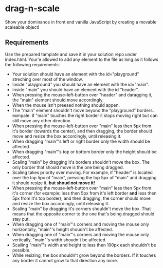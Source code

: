 # drag-n-scale
Show your dominance in front end vanilla JavaScript by creating a movable scaleable object!

## Requirements
Use the prepared tamplate and save it in your solution repo under index.html.
Your'e allowed to add any element to the file as long as it follows the following requirements:

* Your solution should have an element with the id="playground" streching over most of the window.
* Inside "playground" you should have an element with the id="main".
* Inside "main" you should have an element with the id "header".
* When pressing the mouse-left-button over "header" and daragging it, the "main" element should move accordingly.
* When the mouse isn't preesed nothing should appen.
* The "main" element shouldn't move beyond the "playground" borders. exmpale: if "main" touches the right border it stops moving right but can still move any other direction.
* When pressing the mouse-left-button over "main" less then 5px from it's border (towards the center), and then dragging, the border should move and resize the box accordingly, until releasing it.
* When dragging "main"'s left or right border only the width should be affected.
* When dragging "main"'s top or bottom border only the height should be affected.
* Scaling "main" by dragging it's borders shouldn't move the box. The only border that should move is the one being dragged.
* Scaling takes priority over moving. For example, if "header" is located over the top 5px of "main", pressing the top 5px of "main" and dragging it should resize it, **but shoud not move it!**
* When pressing the mouse-left-button over "main" less then 5px from it's corner (for example: less then 5px from it's left border **and** less then 5px from it's top border), and then dragging, the corner should move and resize the box accordingly, until releasing it.
* Scaling "main" by dragging it's corners shouldn't move the box. That means that the opposite corner to the one that's being dragged should stay put.
* When dragging one of "main"'s corners and moving the mouse only horizontally, "main"'s height shoudn't be affected.
* When dragging one of "main"'s corners and moving the mouse only vertically, "main"'s width shoudn't be affected.
* Scailing "main"'s width and height to less then 100px each shouldn't be possible.
* While resizing, the box shouldn't grow beyond the borders. If it touches any border it cannot grow to that direction any more.
